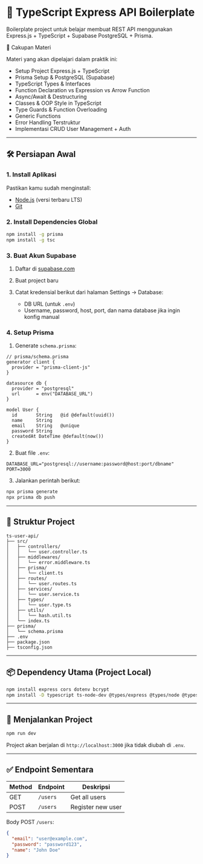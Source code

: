 # 🚀 TypeScript Express API Boilerplate

Boilerplate project untuk belajar membuat REST API menggunakan Express.js + TypeScript + Supabase PostgreSQL + Prisma.

🧭 Cakupan Materi

Materi yang akan dipelajari dalam praktik ini:

- Setup Project Express.js + TypeScript
- Prisma Setup & PostgreSQL (Supabase)
- TypeScript Types & Interfaces
- Function Declaration vs Expression vs Arrow Function
- Async/Await & Destructuring
- Classes & OOP Style in TypeScript
- Type Guards & Function Overloading
- Generic Functions
- Error Handling Terstruktur
- Implementasi CRUD User Management + Auth

---

## 🛠 Persiapan Awal

### 1. Install Aplikasi

Pastikan kamu sudah menginstall:

- [Node.js](https://nodejs.org/) (versi terbaru LTS)
- [Git](https://git-scm.com/)

### 2. Install Dependencies Global

```bash
npm install -g prisma
npm install -g tsc
```

### 3. Buat Akun Supabase

1. Daftar di [supabase.com](https://supabase.com)
2. Buat project baru
3. Catat kredensial berikut dari halaman Settings → Database:

   - DB URL (untuk `.env`)
   - Username, password, host, port, dan nama database jika ingin konfig manual

### 4. Setup Prisma

1. Generate `schema.prisma`:

```prisma
// prisma/schema.prisma
generator client {
  provider = "prisma-client-js"
}

datasource db {
  provider = "postgresql"
  url      = env("DATABASE_URL")
}

model User {
  id       String   @id @default(uuid())
  name     String
  email    String   @unique
  password String
  createdAt DateTime @default(now())
}
```

2. Buat file `.env`:

```env
DATABASE_URL="postgresql://username:password@host:port/dbname"
PORT=3000
```

3. Jalankan perintah berikut:

```bash
npx prisma generate
npx prisma db push
```

---

## 📁 Struktur Project

```
ts-user-api/
├── src/
│   ├── controllers/
│   │   └── user.controller.ts
│   ├── middlewares/
│   │   └── error.middleware.ts
│   ├── prisma/
│   │   └── client.ts
│   ├── routes/
│   │   └── user.routes.ts
│   ├── services/
│   │   └── user.service.ts
│   ├── types/
│   │   └── user.type.ts
│   ├── utils/
│   │   └── hash.util.ts
│   └── index.ts
├── prisma/
│   └── schema.prisma
├── .env
├── package.json
├── tsconfig.json
```

---

## 📦 Dependency Utama (Project Local)

```bash
npm install express cors dotenv bcrypt
npm install -D typescript ts-node-dev @types/express @types/node @types/cors @types/bcrypt prisma
```

---

## 🚀 Menjalankan Project

```bash
npm run dev
```

Project akan berjalan di `http://localhost:3000` jika tidak diubah di `.env`.

---

## ✅ Endpoint Sementara

| Method | Endpoint | Deskripsi         |
| ------ | -------- | ----------------- |
| GET    | `/users` | Get all users     |
| POST   | `/users` | Register new user |

Body POST `/users`:

```json
{
  "email": "user@example.com",
  "password": "password123",
  "name": "John Doe"
}
```

